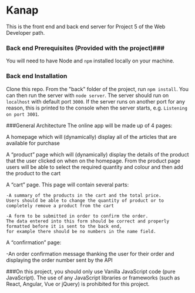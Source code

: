 # Kanap #

This is the front end and back end server for Project 5 of the Web Developer path.

### Back end Prerequisites (Provided with the project)###

You will need to have Node and `npm` installed locally on your machine.

### Back end Installation ###

Clone this repo. From the "back" folder of the project, run `npm install`. You 
can then run the server with `node server`. 
The server should run on `localhost` with default port `3000`. If the
server runs on another port for any reason, this is printed to the
console when the server starts, e.g. `Listening on port 3001`.

###General Architecture
The online app will be made up of 4 pages:

A homepage which will (dynamically) display all of the articles that are available for purchase

A “product” page which will (dynamically) display the details of the product that the user clicked on when on the homepage. From the product page users will be able to select the required quantity and colour and then add the product to the cart

A “cart” page. This page will contain several parts:
    
    -A summary of the products in the cart and the total price. 
    Users should be able to change the quantity of product or to completely remove a product from the cart
    
    -A form to be submitted in order to confirm the order. 
    The data entered into this form should be correct and properly formatted before it is sent to the back end, 
    for example there should be no numbers in the name field.

A “confirmation” page:
   
   -An order confirmation message thanking the user for their order and displaying the order number sent by the API
   


###On this project, you should only use Vanilla JavaScript code (pure JavaScript). The use of any JavaScript libraries or frameworks (such as React, Angular, Vue or jQuery) is prohibited for this project.
